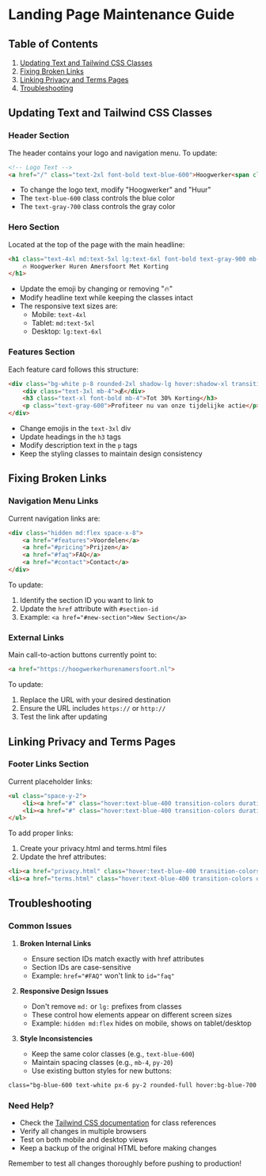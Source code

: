 # Landing Page Maintenance Guide

## Table of Contents
1. [Updating Text and Tailwind CSS Classes](#updating-text-and-tailwind-css-classes)
2. [Fixing Broken Links](#fixing-broken-links)
3. [Linking Privacy and Terms Pages](#linking-privacy-and-terms-pages)
4. [Troubleshooting](#troubleshooting)

## Updating Text and Tailwind CSS Classes

### Header Section
The header contains your logo and navigation menu. To update:

```html
<!-- Logo Text -->
<a href="/" class="text-2xl font-bold text-blue-600">Hoogwerker<span class="text-gray-700">Huur</span></a>
```
- To change the logo text, modify "Hoogwerker" and "Huur"
- The `text-blue-600` class controls the blue color
- The `text-gray-700` class controls the gray color

### Hero Section
Located at the top of the page with the main headline:

```html
<h1 class="text-4xl md:text-5xl lg:text-6xl font-bold text-gray-900 mb-6">
    🔥 Hoogwerker Huren Amersfoort Met Korting
</h1>
```
- Update the emoji by changing or removing "🔥"
- Modify headline text while keeping the classes intact
- The responsive text sizes are:
  - Mobile: `text-4xl`
  - Tablet: `md:text-5xl`
  - Desktop: `lg:text-6xl`

### Features Section
Each feature card follows this structure:

```html
<div class="bg-white p-8 rounded-2xl shadow-lg hover:shadow-xl transition-shadow duration-300">
    <div class="text-3xl mb-4">💰</div>
    <h3 class="text-xl font-bold mb-4">Tot 30% Korting</h3>
    <p class="text-gray-600">Profiteer nu van onze tijdelijke actie</p>
</div>
```
- Change emojis in the `text-3xl` div
- Update headings in the `h3` tags
- Modify description text in the `p` tags
- Keep the styling classes to maintain design consistency

## Fixing Broken Links

### Navigation Menu Links
Current navigation links are:

```html
<div class="hidden md:flex space-x-8">
    <a href="#features">Voordelen</a>
    <a href="#pricing">Prijzen</a>
    <a href="#faq">FAQ</a>
    <a href="#contact">Contact</a>
</div>
```

To update:
1. Identify the section ID you want to link to
2. Update the `href` attribute with `#section-id`
3. Example: `<a href="#new-section">New Section</a>`

### External Links
Main call-to-action buttons currently point to:
```html
<a href="https://hoogwerkerhurenamersfoort.nl">
```

To update:
1. Replace the URL with your desired destination
2. Ensure the URL includes `https://` or `http://`
3. Test the link after updating

## Linking Privacy and Terms Pages

### Footer Links Section
Current placeholder links:

```html
<ul class="space-y-2">
    <li><a href="#" class="hover:text-blue-400 transition-colors duration-300">Privacy Policy</a></li>
    <li><a href="#" class="hover:text-blue-400 transition-colors duration-300">Algemene Voorwaarden</a></li>
</ul>
```

To add proper links:
1. Create your privacy.html and terms.html files
2. Update the href attributes:
```html
<li><a href="privacy.html" class="hover:text-blue-400 transition-colors duration-300">Privacy Policy</a></li>
<li><a href="terms.html" class="hover:text-blue-400 transition-colors duration-300">Algemene Voorwaarden</a></li>
```

## Troubleshooting

### Common Issues

1. **Broken Internal Links**
   - Ensure section IDs match exactly with href attributes
   - Section IDs are case-sensitive
   - Example: `href="#FAQ"` won't link to `id="faq"`

2. **Responsive Design Issues**
   - Don't remove `md:` or `lg:` prefixes from classes
   - These control how elements appear on different screen sizes
   - Example: `hidden md:flex` hides on mobile, shows on tablet/desktop

3. **Style Inconsistencies**
   - Keep the same color classes (e.g., `text-blue-600`)
   - Maintain spacing classes (e.g., `mb-4`, `py-20`)
   - Use existing button styles for new buttons:
```html
class="bg-blue-600 text-white px-6 py-2 rounded-full hover:bg-blue-700 transform hover:scale-105 transition-all duration-300"
```

### Need Help?
- Check the [Tailwind CSS documentation](https://tailwindcss.com/docs) for class references
- Verify all changes in multiple browsers
- Test on both mobile and desktop views
- Keep a backup of the original HTML before making changes

Remember to test all changes thoroughly before pushing to production!
